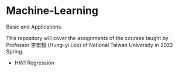 # Machine-Learning
Basic and Applications. <p>
This repository will cover the assignments of the courses taught by Professor 李宏毅 (Hung-yi Lee) of National Taiwan University in 2022 Spring.
- HW1	Regression
  <!--
- HW2	Classification
- HW3	CNN
- HW4	Self-Attention
- HW5	Transformer
- HW6	GAN
- HW7	BERT
- HW8	Anomaly Detection
- HW9	Explainable AI
- HW10	Attack
- HW11	Adaptation
- HW12	RL
- HW13	Compression
- HW14	Life-Long Learning
- HW15	Meta Learning
-->
